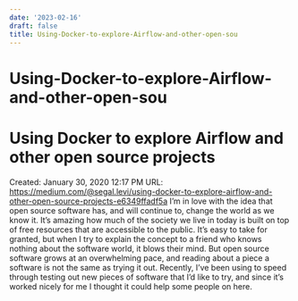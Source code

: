 ```yaml
---
date: '2023-02-16'
draft: false
title: Using-Docker-to-explore-Airflow-and-other-open-sou
---
```


# Using-Docker-to-explore-Airflow-and-other-open-sou

# Using Docker to explore Airflow and other open source projects
Created: January 30, 2020 12:17 PM
URL: https://medium.com/@segal.levi/using-docker-to-explore-airflow-and-other-open-source-projects-e6349ffadf5a
I’m in love with the idea that open source software has, and will continue to, change the world as we know it.
It’s amazing how much of the society we live in today is built on top of free resources that are accessible to the public.
It’s easy to take for granted, but when I try to explain the concept to a friend who knows nothing about the software world, it blows their mind.
But open source software grows at an overwhelming pace, and reading about a piece a software is not the same as trying it out.
Recently, I’ve been using to speed through testing out new pieces of software that I’d like to try, and since it’s worked nicely for me I thought it could help some people on here.

